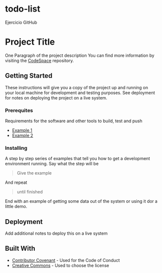 # todo-list
Ejercicio GitHub

# Project Title
One Paragraph of the project description
You can find more information by visiting the [CodeSpace](https://codespaceacademy.com/) repository.

## Getting Started
These instructions will give you a copy of the project up
and running on your local machine for development and testing purposes.
See deployment for notes on deploying the project on a live system.

### Prerequites
Requirements for the software and other tools to build, test and push
- [Example 1](https://www.example.com)
- [Example 2](https://www.example.com)

### Installing 
A step by step series of examples that tell you how to get a development environment running.
Say what the step will be
> Give the example

And repeat
> until finished

End with an example of getting some data out of the system or using it dor a little demo.

## Deployment
Add additional notes to deploy this on a live system

## Built With
- [Contributor Covenant](https://www.contributor-covenant.org/) - Used for the Code of Conduct
- [Creative Commons](https://creativecommons.org/) - Used to choose the license

